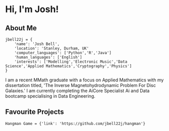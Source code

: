 # Hi, I'm Josh!
## About Me

```python3 
jbell22j = {
    'name': 'Josh Bell',
    'location': 'Stanley, Durham, UK'
    'computer_languages': ['Python','R','Java']
    'human_languages': ['English']
    'interests': ['Modelling','Electronic Music','Data Science','Applied Mathematics','Cryptography','Physics']
} 
```
I am a recent MMath graduate with a focus on Applied Mathematics with my dissertation titled, 'The Inverse Magnetohydrodynamic
Problem For Disc Galaxies.' I am currently completing the AiCore Specialist Ai and Data bootcamp specialising in Data Engineering.

## Favourite Projects

```python3
Hangman Game = {'link': 'https://github.com/jbell22j/hangman'}

